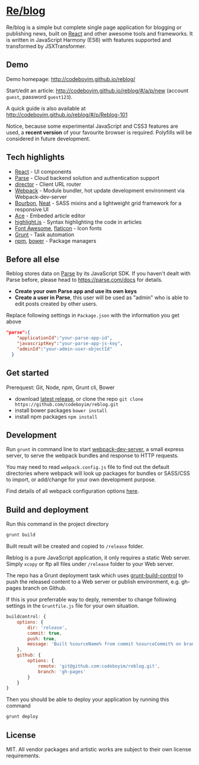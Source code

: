 [Re/blog](https://github.com/codeboyim/reblog)
======

Re/blog is a simple but complete single page application for blogging or publishing news, built on [React][react] and other awesome tools and frameworks. It is written in JavaScript Harmony (ES6) with features supported and transformed by JSXTransformer.


Demo
---
Demo homepage: http://codeboyim.github.io/reblog/ 

Start/edit an article: http://codeboyim.github.io/reblog/#/a/p/new (account ```guest```, password ```guest123```).

A quick guide is also available at http://codeboyim.github.io/reblog/#/p/Reblog-101

Notice, because some experimental JavaScript and CSS3 features are used, a **recent version** of your favourite browser is required. Polyfills will be considered in future development.



Tech highlights
---
- [React][react] - UI components
- [Parse][parse] - Cloud backend solution and authentication support
- [director](https://github.com/flatiron/director) - Client URL router
- [Webpack](http://webpack.github.io/) - Module bundler, hot update development environment via Webpack-dev-server
- [Bourbon](http://bourbon.io/), [Neat](http://neat.bourbon.io/) - SASS mixins and a lightweight grid framework for a responsive UI
- [Ace](http://ace.c9.io/) - Embeded article editor
- [highlight.js](https://highlightjs.org/) - Syntax highlighting the code in articles
- [Font Awesome](http://fortawesome.github.io/Font-Awesome/), [flaticon](http://www.flaticon.com/) - Icon fonts
- [Grunt](http://gruntjs.com/) - Task automation
- [npm](https://www.npmjs.org/), [bower](http://bower.io/) - Package managers



Before all else
---
Reblog stores data on [Parse][parse] by its JavaScript SDK. If you haven't dealt with Parse before, please head to https://parse.com/docs for details.

- **Create your own Parse app and use its own keys**
- **Create a user in Parse**, this user will be used as "admin" who is able to edit posts created by other users.

Replace following settings in ```Package.json``` with the information you get above
```json
"parse":{
    "applicationId":"your-parse-app-id",
    "javascriptKey":"your-parse-app-js-key",
    "adminId":"your-admin-user-objectId"
  }
```



Get started
---
Prerequest: Git, Node, npm, Grunt cli, Bower

- download [latest release](https://github.com/codeboyim/reblog/archive/0.1.0-rc.zip "0.1.0-rc"), or clone the repo ```git clone https://github.com/codeboyim/reblog.git```
- install bower packages ```bower install```
- install npm packages ```npm install```
 
Development
---

Run ```grunt``` in command line to start  [webpack-dev-server](http://webpack.github.io/docs/webpack-dev-server.html), a small express server, to serve the webpack bundles and response to HTTP requests.

You may need to read ```webpack.config.js``` file to find out the default directories where webpack will look up packages for bundles or SASS/CSS to import, or add/change for your own development purpose.

Find details of all webpack configuration options [here](http://webpack.github.io/docs/configuration.html).

Build and deployment
---
Run this command in the project directory
```bash
grunt build
```
Built result will be created and copied to ```/release``` folder.

Reblog is a pure JavaScript application, it only requires a static Web server. Simply ```xcopy``` or ftp all files under ```/release``` folder to your Web server.

The repo has a Grunt deployment task which uses [grunt-build-control](https://github.com/robwierzbowski/grunt-build-control) to push the released content to a Web server or publish environment, e.g. gh-pages branch on Github.

If this is your preferrable way to deply, remember to change following settings in the ```Gruntfile.js``` file for your own situation.

```javascript
buildcontrol: {
    options: {
        dir: 'release',
        commit: true,
        push: true,
        message: 'Built %sourceName% from commit %sourceCommit% on branch %sourceBranch%'
    },
    github: {
        options: {
            remote: 'git@github.com:codeboyim/reblog.git',
            branch: 'gh-pages'
        }
    }
}
```

Then you should be able to deploy your application by running this command
```bash
grunt deploy
```

License
---
MIT. All vendor packages and artistic works are subject to their own license requirements.



[react]: http://facebook.github.io/react/
[parse]: https://parse.com/
 



